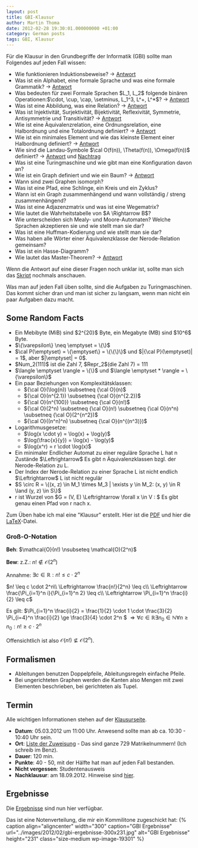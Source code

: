 ```yaml
---
layout: post
title: GBI-Klausur
author: Martin Thoma
date: 2012-02-28 19:30:01.000000000 +01:00
category: German posts
tags: GBI, Klausur
---
```

F&uuml;r die Klausur in den Grundbegriffe der Informatik (GBI) sollte man Folgendes auf jeden Fall wissen:
<ul>
  <li>Wie funktionieren Induktionsbeweise? &rarr; <a href="../wie-fuhre-ich-einen-induktionsbeweis/" title="Wie f&uuml;hre ich einen Induktionsbeweis?">Antwort</a></li>
  <li>Was ist ein Alphabet, eine formale Sprache und was eine formale Grammatik? &rarr; <a href="../definitionen-aus-gbi/#Formale_Sprachen" title="Definitionen aus GBI">Antwort</a></li>
  <li>Was bedeuten f&uuml;r zwei Formale Sprachen $L_1, L_2$ folgende bin&auml;ren Operationen:$\cdot, \cup, \cap, \setminus, L_1^3, L^+, L^*$? &rarr; <a href="../definitionen-aus-gbi/#Formale_Sprachen" title="Definitionen aus GBI">Antwort</a></li>
  <li>Was ist eine Abbildung, was eine Relation? &rarr; <a href="../definitionen-aus-gbi/#Abbildungen_und_Relationen" title="Definitionen aus GBI">Antwort</a></li>
  <li>Was ist Injektivit&auml;t, Surjektivit&auml;t, Bijektivit&auml;t, Reflexivit&auml;t, Symmetrie, Antisymmetrie und Transitivit&auml;t? &rarr; <a href="../definitionen-aus-gbi/#Abbildungen_und_Relationen" title="Definitionen aus GBI">Antwort</a></li>
  <li>Wie ist eine &Auml;quivalenzrelation, eine Ordnungsrelation, eine Halbordnung und eine Totalordnung definiert? &rarr; <a href="../definitionen-aus-gbi/#Abbildungen_und_Relationen" title="Definitionen aus GBI">Antwort</a></li>
  <li>Wie ist ein minimales Element und wie das kleinste Element einer Halbordnung definiert? &rarr; <a href="../definitionen-aus-gbi/#Abbildungen_und_Relationen" title="Definitionen aus GBI">Antwort</a></li>
  <li>Wie sind die Landau-Symbole $\cal O(f(n)), \Theta(f(n)), \Omega(f(n))$ definiert? &rarr; <a href="../definitionen-aus-gbi/#Komplexittstheorie" title="Definitionen aus GBI">Antwort</a> und <a href="../die-landau-symbole/">Nachtrag</a></li>
  <li>Was ist eine Turingmaschine und wie gibt man eine Konfiguration davon an?</li>
  <li>Wie ist ein Graph definiert und wie ein Baum? &rarr; <a href="../definitionen-aus-gbi/#Graphen" title="Definitionen aus GBI">Antwort</a></li>
  <li>Wann sind zwei Graphen isomorph?</li>
  <li>Was ist eine Pfad, eine Schlinge, ein Kreis und ein Zyklus?</li>
  <li>Wann ist ein Graph zusammenh&auml;ngend und wann vollst&auml;ndig / streng zusammenh&auml;ngend?</li>
  <li>Was ist eine Adjazenzmatrix und was ist eine Wegematrix?</li>
  <li>Wie lautet die Wahrheitstabelle von $A \Rightarrow B$?</li>
  <li>Wie unterscheiden sich Mealy- und Moore-Automaten? Welche Sprachen akzeptieren sie und wie stellt man sie dar?</li>
  <li>Was ist eine Huffman-Kodierung und wie stellt man sie dar?</li>
  <li>Was haben alle W&ouml;rter einer &Auml;quivalenzklasse der Nerode-Relation gemeinsam?</li>
  <li>Was ist ein Hasse-Diagramm?</li>
  <li>Wie lautet das Master-Theorem? &rarr; <a href="http://de.wikipedia.org/wiki/Master-Theorem#Allgemeine_Form">Antwort</a></li>
</ul>

Wenn die Antwort auf eine dieser Fragen noch unklar ist, sollte man sich das <a href="http://gbi.ira.uka.de/vorlesungen/skript.pdf">Skript</a> nochmals anschauen.

Was man auf jeden Fall &uuml;ben sollte, sind die Aufgaben zu Turingmaschinen. Das kommt sicher dran und man ist sicher zu langsam, wenn man nicht ein paar Aufgaben dazu macht.

<h2>Some Random Facts</h2>
<ul>
  <li>Ein Mebibyte (MiB) sind $2^{20}$ Byte, ein Megabyte (MB) sind $10^6$ Byte.</li>
  <li>$\{\varepsilon\} \neq \emptyset = \{\}$</li>
  <li>$\cal P(\emptyset) = \{\emptyset\} = \{\{\}\}$ und $|{\cal P}(\emptyset)| = 1$, aber $|\emptyset| = 0$.</li>
  <li>$Num_2(111)$ ist die Zahl 7, $Repr_2$(die Zahl 7) = 111</li>
  <li>$\langle \emptyset \rangle = \{\}$ und $\langle \emptyset * \rangle = \{\varepsilon\}$</li>
  <li>Ein paar Beziehungen von Komplexit&auml;tsklassen:
   <ul>
    <li>${\cal O}(\log(n)) \subsetneq {\cal O}(n)$</li>
    <li>${\cal O}(n^{2.1}) \subsetneq {\cal O}(n^{2.2})$</li>
    <li>${\cal O}(n^{100}) \subsetneq {\cal O}(n!)$</li>
    <li>${\cal O}(2^n) \subsetneq {\cal O}(n!) \subsetneq {\cal O}(n^n) \subsetneq {\cal O}(2^{n^2})$</li>
    <li>${\cal O}((n^n)^n) \subsetneq {\cal O}(n^{(n^3)})$</li>
    </ul>
  </li>
  <li>Logarithmusgesetze:
    <ul>
      <li>$\log(x \cdot y) = \log(x) + \log(y)$</li>
      <li>$\log(\frac{x}{y}) = \log(x) - \log(y)$</li>
      <li>$\log(x^r) = r \cdot \log(x)$</li>
    </ul>
  </li>
  <li>Ein minimaler Endlicher Automat zu einer regul&auml;re Sprache L hat n Zust&auml;nde $\Leftrightarrow$ Es gibt n &Auml;quivalenzklassen bzgl. der Nerode-Relation zu L.</li>
  <li>Der Index der Nerode-Relation zu einer Sprache L ist nicht endlich $\Leftrightarrow$ L ist nicht regul&auml;r</li>
  <li>$S \circ R = \{(x, z) \in M_1 \times M_3 | \exists y \in M_2: (x, y) \in R \land (y, z) \in S\}$</li>
  <li>r ist Wurzel von $G = (V, E) \Leftrightarrow \forall x \in V : $ Es gibt genau einen Pfad von r nach x.</li> 
</ul>

Zum &Uuml;ben habe ich mal eine "Klausur" erstellt. Hier ist die <a href='../images/2012/02/gbi-klausurvorbereitung.pdf'>PDF</a> und hier die <a href='../images/2012/02/gbi-klausurvorbereitung.zip'>LaTeX</a>-Datei.

<h3>Gro&szlig;-O-Notation</h3>
<strong>Beh</strong>: $\mathcal{O}(n!) \nsubseteq \mathcal{O}(2^n)$

<strong>Bew</strong>: z.Z.: $n! \notin \mathcal{O}(2^n)$

Annahme: $\exists c \in \mathbb{R}: n! \leq c \cdot 2^n$

$n! \leq c \cdot 2^n\\
\Leftrightarrow \frac{n!}{2^n} \leq c\\
\Leftrightarrow \frac{\Pi_{i=1}^n i}{\Pi_{i=1}^n 2} \leq c\\
\Leftrightarrow \Pi_{i=1}^n \frac{i}{2} \leq c$

Es gilt: $\Pi_{i=1}^n \frac{i}{2} = \frac{1}{2} \cdot 1 \cdot \frac{3}{2} \Pi_{i=4}^n \frac{i}{2} \ge \frac{3}{4} \cdot 2^n $
$\Rightarrow \forall c \in \mathbb{R} \exists n_0 \in \mathbb{N} \forall n \geq n_0: n! \geq c \cdot 2^n$

Offensichtlich ist also $\mathcal{O}(n!) \nsubseteq \mathcal{O}(2^n)$.

<h2>Formalismen</h2>
<ul>
  <li>Ableitungen benutzen Doppelpfeile, Ableitungsregeln einfache Pfeile.</li>
  <li>Bei ungerichteten Graphen werden die Kanten also Mengen mit zwei Elementen beschrieben, bei gerichteten als Tupel.</li>
</ul>

<h2>Termin</h2>
Alle wichtigen Informationen stehen auf der <a href="http://gbi.ira.uka.de/pruefungen/klausuren.html">Klausurseite</a>.

* <strong>Datum</strong>: 05.03.2012 um 11:00 Uhr. Anwesend sollte man ab ca. 10:30 - 10:40 Uhr sein.
* <strong>Ort</strong>: <a href="http://gbi.ira.uka.de/pruefungen/hoersaal_einteilung_gbi_2012.pdf">Liste der Zuweisung</a> - Das sind ganze 729 Matrikelnummern! (Ich schreib im Benz).
* <strong>Dauer</strong>: 120 min.
* <strong>Punkte</strong>: 40 - 50, mit der H&auml;lfte hat man auf jeden Fall bestanden.
* <strong>Nicht vergessen</strong>: Studentenausweis
* <strong>Nachklausur</strong>: am 18.09.2012. Hinweise sind <a href="http://www.informatik.kit.edu/klausuren.php?kid=388.35">hier</a>.

<h2>Ergebnisse</h2>
Die <a href="http://gbi.ira.uka.de/pruefungen/aushang.pdf">Ergebnisse</a> sind nun hier verf&uuml;gbar.

Das ist eine Notenverteilung, die mir ein Kommilitone zugeschickt hat:
{% caption align="aligncenter" width="300" caption="GBI Ergebnisse" url="../images/2012/02/gbi-ergebnisse-300x231.jpg" alt="GBI Ergebnisse"  height="231" class="size-medium wp-image-19301" %}
